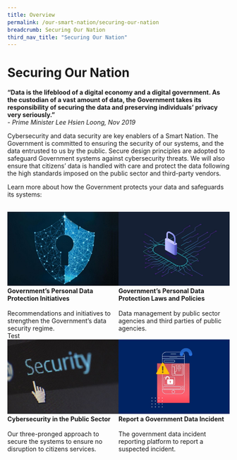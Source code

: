 ```yaml
---
title: Overview
permalink: /our-smart-nation/securing-our-nation
breadcrumb: Securing Our Nation
third_nav_title: "Securing Our Nation"
---
```


# Securing Our Nation

**“Data is the lifeblood of a digital economy and a digital government. As the custodian of a vast amount of data, the Government takes its responsibility of securing the data and preserving individuals’ privacy very seriously.”**<br>
*- Prime Minister Lee Hsien Loong, Nov 2019*


Cybersecurity and data security are key enablers of a Smart Nation. The Government is committed to ensuring the security of our systems, and the data entrusted to us by the public. Secure design principles are adopted to safeguard Government systems against cybersecurity threats. We will also ensure that citizens’ data is handled with care and protect the data following the high standards imposed on the public sector and third-party vendors.

Learn more about how the Government protects your data and safeguards its systems: 

<br>

<div style="width:100%;display:flex;flex-wrap:wrap;">  
  <div style="flex:50%"> 
    <a href="https://www.smartnation.gov.sg/what-is-smart-nation/initiatives/Strategic-National-Projects/codex" target="_blank"><img src="/images/our-smart-nation/Govt-initatives.jpg"></a><br>
    <div class="header"><b>Government’s Personal Data Protection Initiatives</b></div>
    <br>
    <div class="para">Recommendations and initiatives to strengthen the Government’s data security regime.</div>
  </div>
  <div style="flex:50%"> 
    <a href="https://www.smartnation.gov.sg/what-is-smart-nation/initiatives/Strategic-National-Projects/e-payments-1" target="_blank"><img src="/images/our-smart-nation/Govt-laws-policies.jpg"></a><br>       
    <div class="header"><b>Government’s Personal Data Protection Laws and Policies</b></div>
    <br>
    <div class="para">Data management by public sector agencies and third parties of public agencies.</div>
  </div>
</div> 
Test
<div style="width:100%;display:flex;flex-wrap:wrap;">  
  <div style="flex:50%"> 
    <a href="https://www.smartnation.gov.sg/what-is-smart-nation/initiatives/Strategic-National-Projects/lifesg-initiative" target="_blank"><img src="/images/our-smart-nation/cybersecurity-public.jpg"></a><br>
    <div class="header"><b>Cybersecurity in the Public Sector</b></div>
    <br>
    <div class="para">Our three-pronged approach to secure the systems to ensure no disruption to citizens services.</div>
  </div>     
  <div style="flex:50%">
    <a href="https://www.smartnation.gov.sg/report-data-incident/report-data-incident" target="_blank"><img src="/images/our-smart-nation/report-data-incident.jpg"></a><br>
    <div class="header"><b>Report a Government Data Incident</b></div>
    <br>
    <div class="para">The government data incident reporting platform to report a suspected incident.</div>
  </div>
</div>
